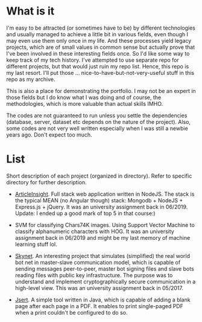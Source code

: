 # What is it

I'm easy to be attracted (or sometimes have to be) by different technologies and usually managed to achieve a little bit in various fields, even though I may even use them only once in my life. And these processes yield legacy projects, which are of small values in common sense but actually prove that I've been involved in these interesting fields once. So I'd like some way to keep track of my tech history. I've attempted to use separate repo for different projects, but that would just ruin my repo list. Hence, this repo is my last resort. I'll put those ... nice-to-have-but-not-very-useful stuff in this repo as my archive.

This is also a place for demonstrating the portfolio. I may not be an expert in those fields but I do know what I was doing and of course, the methodologies, which is more valuable than actual skills IMHO.

The codes are not guaranteed to run unless you settle the dependencies (database, server, dataset etc depends on the nature of the project). Also, some codes are not very well written especially when I was still a newbie years ago. Don't expect too much.

# List

Short description of each project (organized in directory). Refer to specific directory for further description.

- [ArticleInsight](https://github.com/wx-Yao/Archive/tree/master/articleInsight). Full stack web application written in NodeJS. The stack is the typical MEAN (no Angular though) stack: Mongodb + NodeJS + Express.js + jQuery. It was an university assignment back in 06/2019. Update: I ended up a good mark of top 5 in that course:)

- SVM for classifying Chars74K images. Using Support Vector Machine to classify alphanumeric characters with HOG. It was an university assignment back in 06/2019 and might be my last memory of machine learning stuff lol.

- [Skynet](https://github.com/wx-Yao/Archive/tree/master/skynet). An interesting project that simulates (simplified) the real world bot net in master-slave communication model, which is capable of sending messages peer-to-peer, master bot signing files and slave bots reading files with public key infrastructure. The purpose was to understand and implement cryptographically secure communication in a high-level view. This was an university assignment back in 05/2017.

- [Jsert](https://github.com/wx-Yao/Archive/tree/master/Jsert). A simple tool written in Java, which is capable of adding a blank page after each page in a PDF. It enables to print single-paged PDF when a print couldn't be configured to do so.
